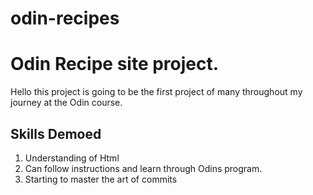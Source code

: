 # odin-recipes
<!DOCTYPE html>
<html>
<body>
<h1 >Odin Recipe site project.</h1>
<p>Hello this project is going to be the first project of many throughout my journey at the Odin course.</p>
<h2>Skills Demoed</h2>
<ol>
<li>Understanding of Html</li>
<li>Can follow instructions and learn through Odins program.</li>
<li>Starting to master the art of commits</li>
</ol>
</body>
</html>